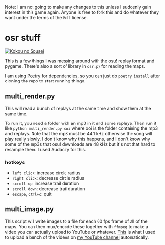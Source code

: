 Note: I am not going to make any changes to this unless I suddenly gain interest
in this game again.  Anyone is free to fork this and do whatever they want
under the terms of the MIT license.

# osr stuff

[![Kokou no Sousei](http://img.youtube.com/vi/jCK9dTT6hEA/0.jpg)](https://www.youtube.com/watch?v=jCK9dTT6hEA "Kokou no Sousei")

This is a few things I was messing around with the osu! replay format and
pygame. There's also a sort of library in `osr.py` for reading the maps.

I am using [Poetry](https://python-poetry.org/) for dependencies, so you can
just do `poetry install` after cloning the repo to start running things.

## multi_render.py
This will read a bunch of replays at the same time and show them at the same
time.

To run it, you need a folder with an mp3 in it and some replays.
Then run it like `python multi_render.py ooi` where ooi is the folder containing
the mp3 and replays. Note that the mp3 must be 44.1 kHz otherwise the song will
play really slowly. I don't know why this happens, and I don't know why some of
the mp3s that osu! downloads are 48 kHz but it's not that hard to resample them.
I used Audacity for this.

### hotkeys
- `left click`: increase circle radius
- `right click`: decrease circle radius
- `scroll up`: increase trail duration
- `scroll down`: decrease trail duration
- `escape`, `ctrl+c`: quit

## multi_image.py

This script will write images to a file for each 60 fps frame of all of
the maps. You can then mux/encode these together with `ffmpeg` to make a video
you can actually upload to YouTube or whatever. [This][script] is what I used
to upload a bunch of the videos on [my YouTube channel][youtube] automatically.

[example]: https://www.youtube.com/watch?v=fkeoHRaMPbU
[youtube]: https://www.youtube.com/user/go4it7arh
[script]: https://gist.github.com/andrew12/1b68bc74385d45cd92517d200c0bf9c9
